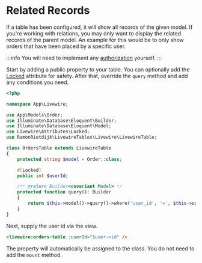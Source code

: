 # Related Records

If a table has been configured, it will show all records of the given model. If you're working with relations, you may only want to display the related records of the parent model. An example for this would be to only show orders that have been placed by a specific user.

:::info
You will need to implement any [authorization](https://laravel.com/docs/master/authorization) yourself.
:::

Start by adding a public property to your table. You can optionally add the [Locked](https://livewire.laravel.com/docs/locked) attribute for safety. After that, override the `query` method and add any conditions you need.

```php
<?php

namespace App\Livewire;

use App\Models\Order;
use Illuminate\Database\Eloquent\Builder;
use Illuminate\Database\Eloquent\Model;
use Livewire\Attributes\Locked;
use RamonRietdijk\LivewireTables\Livewire\LivewireTable;

class OrdersTable extends LivewireTable
{
    protected string $model = Order::class;

    #[Locked]
    public int $userId;

    /** @return Builder<covariant Model> */
    protected function query(): Builder
    {
        return $this->model()->query()->where('user_id', '=', $this->userId);
    }
}
```

Next, supply the user id via the view.

```html
<livewire:orders-table :userId="$user->id" />
```

The property will automatically be assigned to the class. You do not need to add the `mount` method.
